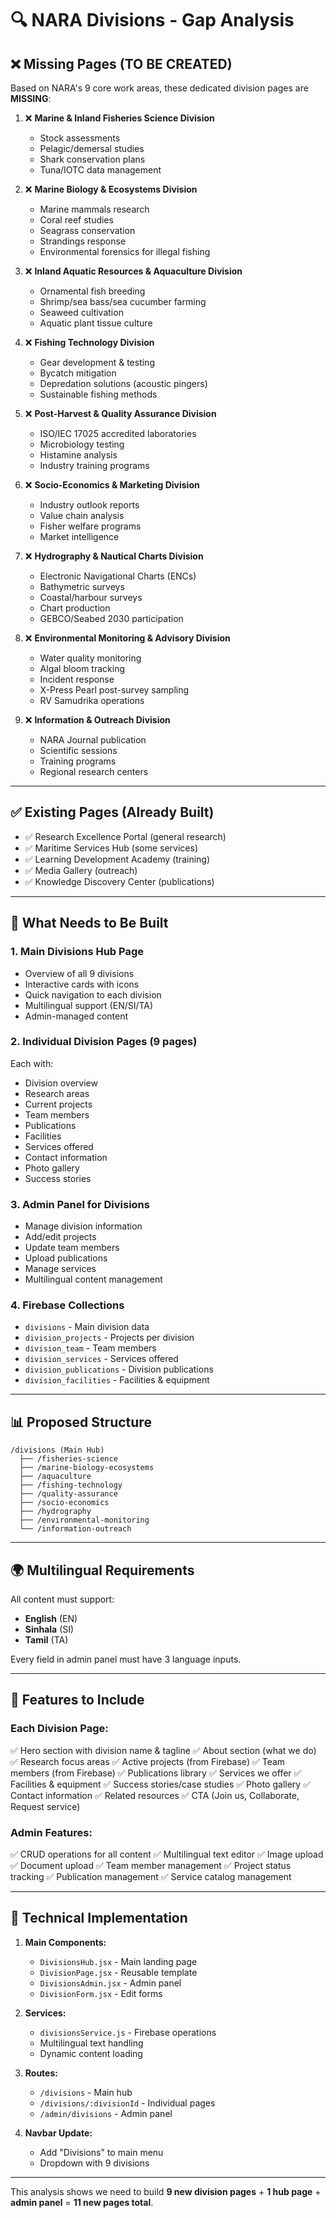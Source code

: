 # 🔍 NARA Divisions - Gap Analysis

## ❌ Missing Pages (TO BE CREATED)

Based on NARA's 9 core work areas, these dedicated division pages are **MISSING**:

1. ❌ **Marine & Inland Fisheries Science Division**
   - Stock assessments
   - Pelagic/demersal studies
   - Shark conservation plans
   - Tuna/IOTC data management

2. ❌ **Marine Biology & Ecosystems Division**
   - Marine mammals research
   - Coral reef studies
   - Seagrass conservation
   - Strandings response
   - Environmental forensics for illegal fishing

3. ❌ **Inland Aquatic Resources & Aquaculture Division**
   - Ornamental fish breeding
   - Shrimp/sea bass/sea cucumber farming
   - Seaweed cultivation
   - Aquatic plant tissue culture

4. ❌ **Fishing Technology Division**
   - Gear development & testing
   - Bycatch mitigation
   - Depredation solutions (acoustic pingers)
   - Sustainable fishing methods

5. ❌ **Post-Harvest & Quality Assurance Division**
   - ISO/IEC 17025 accredited laboratories
   - Microbiology testing
   - Histamine analysis
   - Industry training programs

6. ❌ **Socio-Economics & Marketing Division**
   - Industry outlook reports
   - Value chain analysis
   - Fisher welfare programs
   - Market intelligence

7. ❌ **Hydrography & Nautical Charts Division**
   - Electronic Navigational Charts (ENCs)
   - Bathymetric surveys
   - Coastal/harbour surveys
   - Chart production
   - GEBCO/Seabed 2030 participation

8. ❌ **Environmental Monitoring & Advisory Division**
   - Water quality monitoring
   - Algal bloom tracking
   - Incident response
   - X-Press Pearl post-survey sampling
   - RV Samudrika operations

9. ❌ **Information & Outreach Division**
   - NARA Journal publication
   - Scientific sessions
   - Training programs
   - Regional research centers

---

## ✅ Existing Pages (Already Built)

- ✅ Research Excellence Portal (general research)
- ✅ Maritime Services Hub (some services)
- ✅ Learning Development Academy (training)
- ✅ Media Gallery (outreach)
- ✅ Knowledge Discovery Center (publications)

---

## 🎯 What Needs to Be Built

### **1. Main Divisions Hub Page**
- Overview of all 9 divisions
- Interactive cards with icons
- Quick navigation to each division
- Multilingual support (EN/SI/TA)
- Admin-managed content

### **2. Individual Division Pages (9 pages)**
Each with:
- Division overview
- Research areas
- Current projects
- Team members
- Publications
- Facilities
- Services offered
- Contact information
- Photo gallery
- Success stories

### **3. Admin Panel for Divisions**
- Manage division information
- Add/edit projects
- Update team members
- Upload publications
- Manage services
- Multilingual content management

### **4. Firebase Collections**
- `divisions` - Main division data
- `division_projects` - Projects per division
- `division_team` - Team members
- `division_services` - Services offered
- `division_publications` - Division publications
- `division_facilities` - Facilities & equipment

---

## 📊 Proposed Structure

```
/divisions (Main Hub)
  ├── /fisheries-science
  ├── /marine-biology-ecosystems
  ├── /aquaculture
  ├── /fishing-technology
  ├── /quality-assurance
  ├── /socio-economics
  ├── /hydrography
  ├── /environmental-monitoring
  └── /information-outreach
```

---

## 🌍 Multilingual Requirements

All content must support:
- **English** (EN)
- **Sinhala** (SI)
- **Tamil** (TA)

Every field in admin panel must have 3 language inputs.

---

## 🎨 Features to Include

### **Each Division Page:**
✅ Hero section with division name & tagline
✅ About section (what we do)
✅ Research focus areas
✅ Active projects (from Firebase)
✅ Team members (from Firebase)
✅ Publications library
✅ Services we offer
✅ Facilities & equipment
✅ Success stories/case studies
✅ Photo gallery
✅ Contact information
✅ Related resources
✅ CTA (Join us, Collaborate, Request service)

### **Admin Features:**
✅ CRUD operations for all content
✅ Multilingual text editor
✅ Image upload
✅ Document upload
✅ Team member management
✅ Project status tracking
✅ Publication management
✅ Service catalog management

---

## 🔧 Technical Implementation

1. **Main Components:**
   - `DivisionsHub.jsx` - Main landing page
   - `DivisionPage.jsx` - Reusable template
   - `DivisionsAdmin.jsx` - Admin panel
   - `DivisionForm.jsx` - Edit forms

2. **Services:**
   - `divisionsService.js` - Firebase operations
   - Multilingual text handling
   - Dynamic content loading

3. **Routes:**
   - `/divisions` - Main hub
   - `/divisions/:divisionId` - Individual pages
   - `/admin/divisions` - Admin panel

4. **Navbar Update:**
   - Add "Divisions" to main menu
   - Dropdown with 9 divisions

---

This analysis shows we need to build **9 new division pages** + **1 hub page** + **admin panel** = **11 new pages total**.
